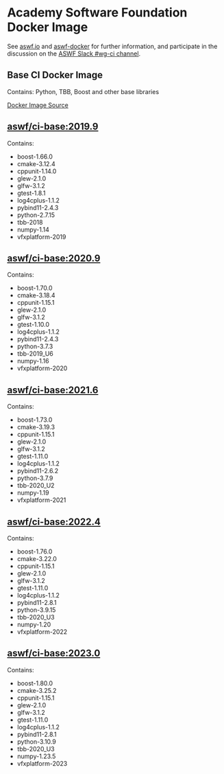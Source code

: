 <!--
Copyright (c) Contributors to the aswf-docker Project. All rights reserved.
SPDX-License-Identifier: Apache-2.0

Warning: this file is automatically generated from a template!
-->

# Academy Software Foundation Docker Image

See [aswf.io](https://aswf.io) and [aswf-docker](https://github.com/AcademySoftwareFoundation/aswf-docker)
for further information, and participate in the discussion on the
[ASWF Slack #wg-ci channel](https://academysoftwarefdn.slack.com/archives/C0169RX7MMK).

## Base CI Docker Image

Contains: Python, TBB, Boost and other base libraries

[Docker Image Source](https://github.com/AcademySoftwareFoundation/aswf-docker/blob/master/ci-base/Dockerfile)

## [aswf/ci-base:2019.9](https://hub.docker.com/r/aswf/ci-base/tags?page=1&name=2019.9)

Contains:
* boost-1.66.0
* cmake-3.12.4
* cppunit-1.14.0
* glew-2.1.0
* glfw-3.1.2
* gtest-1.8.1
* log4cplus-1.1.2
* pybind11-2.4.3
* python-2.7.15
* tbb-2018
* numpy-1.14
* vfxplatform-2019

## [aswf/ci-base:2020.9](https://hub.docker.com/r/aswf/ci-base/tags?page=1&name=2020.9)

Contains:
* boost-1.70.0
* cmake-3.18.4
* cppunit-1.15.1
* glew-2.1.0
* glfw-3.1.2
* gtest-1.10.0
* log4cplus-1.1.2
* pybind11-2.4.3
* python-3.7.3
* tbb-2019_U6
* numpy-1.16
* vfxplatform-2020

## [aswf/ci-base:2021.6](https://hub.docker.com/r/aswf/ci-base/tags?page=1&name=2021.6)

Contains:
* boost-1.73.0
* cmake-3.19.3
* cppunit-1.15.1
* glew-2.1.0
* glfw-3.1.2
* gtest-1.11.0
* log4cplus-1.1.2
* pybind11-2.6.2
* python-3.7.9
* tbb-2020_U2
* numpy-1.19
* vfxplatform-2021

## [aswf/ci-base:2022.4](https://hub.docker.com/r/aswf/ci-base/tags?page=1&name=2022.4)

Contains:
* boost-1.76.0
* cmake-3.22.0
* cppunit-1.15.1
* glew-2.1.0
* glfw-3.1.2
* gtest-1.11.0
* log4cplus-1.1.2
* pybind11-2.8.1
* python-3.9.15
* tbb-2020_U3
* numpy-1.20
* vfxplatform-2022

## [aswf/ci-base:2023.0](https://hub.docker.com/r/aswf/ci-base/tags?page=1&name=2023.0)

Contains:
* boost-1.80.0
* cmake-3.25.2
* cppunit-1.15.1
* glew-2.1.0
* glfw-3.1.2
* gtest-1.11.0
* log4cplus-1.1.2
* pybind11-2.8.1
* python-3.10.9
* tbb-2020_U3
* numpy-1.23.5
* vfxplatform-2023

